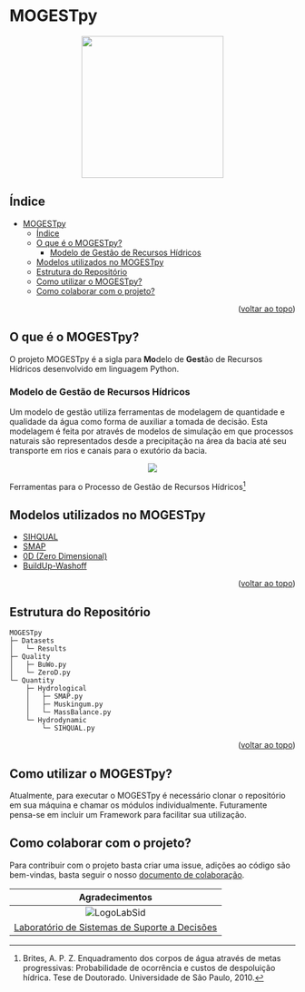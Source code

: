 <div id="top"></div>

# MOGESTpy

<p align="center">
  <img src="https://user-images.githubusercontent.com/58784697/200683473-b94e7a80-6f62-405d-8ba9-06ac5620044e.svg"
  width = 250/>
</p>

## Índice

- [MOGESTpy](#mogestpy)
  - [Índice](#índice)
  - [O que é o MOGESTpy?](#o-que-é-o-mogestpy)
    - [Modelo de Gestão de Recursos Hídricos](#modelo-de-gestão-de-recursos-hídricos)
  - [Modelos utilizados no MOGESTpy](#modelos-utilizados-no-mogestpy)
  - [Estrutura do Repositório](#estrutura-do-repositório)
  - [Como utilizar o MOGESTpy?](#como-utilizar-o-mogestpy)
  - [Como colaborar com o projeto?](#como-colaborar-com-o-projeto)

<p align="right">(<a href="#top">voltar ao topo</a>)</p>

## O que é o MOGESTpy?

O projeto MOGESTpy é a sigla para **Mo**delo de **Gest**ão de Recursos Hídricos desenvolvido em linguagem Python.

### Modelo de Gestão de Recursos Hídricos

Um modelo de gestão utiliza ferramentas de modelagem de quantidade e qualidade da água como forma de auxiliar a tomada de decisão. Esta modelagem é feita por através de modelos de simulação em que processos naturais são representados desde a precipitação na área da bacia até seu transporte em rios e canais para o exutório da bacia.

<!-- Figura Tese BRITES -->

<p align="center">
  <img src="https://user-images.githubusercontent.com/58784697/199972694-102a218c-bf48-4db4-b0ab-e96ff2609ebd.svg" />
</p>

Ferramentas para o Processo de Gestão de Recursos Hídricos[^Brites,2010]


## Modelos utilizados no MOGESTpy
- [SIHQUAL](Quantity/Hydrodynamic/)
- [SMAP](Quantity/Hydrological)
- [0D (Zero Dimensional)](Quality/)
- [BuildUp-Washoff](Quality/)
<p align="right">(<a href="#top">voltar ao topo</a>)</p>

## Estrutura do Repositório

```
MOGESTpy
├─ Datasets
│   └─ Results
├─ Quality
│   ├─ BuWo.py
│   └─ ZeroD.py
└─ Quantity
    ├─ Hydrological
    │   ├─ SMAP.py
    │   ├─ Muskingum.py
    │   └─ MassBalance.py
    └─ Hydrodynamic
        └─ SIHQUAL.py
```

<p align="right">(<a href="#top">voltar ao topo</a>)</p>

## Como utilizar o MOGESTpy?

Atualmente, para executar o MOGESTpy é necessário clonar o repositório em sua máquina e chamar os módulos individualmente. Futuramente pensa-se em incluir um Framework para facilitar sua utilização.

## Como colaborar com o projeto?

Para contribuir com o projeto basta criar uma issue, adições ao código são bem-vindas, basta seguir o nosso [documento de colaboração](CONTRIBUTING.md).

<div align=center>

|Agradecimentos|
|:---:|
|![LogoLabSid](https://user-images.githubusercontent.com/58784697/200078179-ea05ba48-2b67-4f30-bea0-78e1c1507ae1.svg)|
|[Laboratório de Sistemas de Suporte a Decisões](https://sites.usp.br/labsid)|

</div>

[^Brites,2010]: Brites, A. P. Z. Enquadramento dos corpos de água através de metas progressivas: Probabilidade de ocorrência e custos de despoluição hídrica. Tese de Doutorado. Universidade de São Paulo, 2010.

